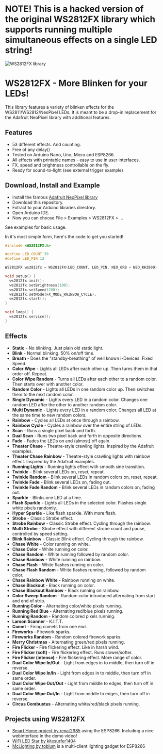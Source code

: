 NOTE! This is a hacked version of the original WS2812FX library which supports running multiple simultaneous effects on a single LED string!
======================================


![WS2812FX library](https://raw.githubusercontent.com/kitesurfer1404/WS2812FX/master/WS2812FX_logo.png)

WS2812FX - More Blinken for your LEDs!
======================================

This library features a variety of blinken effects for the WS2811/WS2812/NeoPixel LEDs. It is meant to be a drop-in replacement for the Adafruit NeoPixel library with additional features.

Features
--------

* 53 different effects. And counting.
* Free of any delay()
* Tested on Arduino Nano, Uno, Micro and ESP8266.
* All effects with printable names - easy to use in user interfaces.
* FX, speed and brightness controllable on the fly.
* Ready for sound-to-light (see external trigger example)


Download, Install and Example
-----------------------------

* Install the famous [Adafruit NeoPixel library](https://github.com/adafruit/Adafruit_NeoPixel)
* Download this repository.
* Extract to your Arduino libraries directory.
* Open Arduino IDE.
* Now you can choose File > Examples > WS2812FX > ...

See examples for basic usage.

In it's most simple form, here's the code to get you started!

```cpp
#include <WS2812FX.h>

#define LED_COUNT 30
#define LED_PIN 12

WS2812FX ws2812fx = WS2812FX(LED_COUNT, LED_PIN, NEO_GRB + NEO_KHZ800);

void setup() {
  ws2812fx.init();
  ws2812fx.setBrightness(100);
  ws2812fx.setSpeed(200);
  ws2812fx.setMode(FX_MODE_RAINBOW_CYCLE);
  ws2812fx.start();
}

void loop() {
  ws2812fx.service();
}
```


Effects
-------

* **Static** - No blinking. Just plain old static light.
* **Blink** - Normal blinking. 50% on/off time.
* **Breath** - Does the "standby-breathing" of well known i-Devices. Fixed Speed.
* **Color Wipe** - Lights all LEDs after each other up. Then turns them in that order off. Repeat.
* **Color Wipe Random** - Turns all LEDs after each other to a random color. Then starts over with another color.
* **Random Color** - Lights all LEDs in one random color up. Then switches them to the next random color.
* **Single Dynamic** - Lights every LED in a random color. Changes one random LED after the other to another random color.
* **Multi Dynamic** - Lights every LED in a random color. Changes all LED at the same time to new random colors.
* **Rainbow** - Cycles all LEDs at once through a rainbow.
* **Rainbow Cycle** - Cycles a rainbow over the entire string of LEDs.
* **Scan** - Runs a single pixel back and forth.
* **Dual Scan** - Runs two pixel back and forth in opposite directions.
* **Fade** - Fades the LEDs on and (almost) off again.
* **Theater Chase** - Theatre-style crawling lights. Inspired by the Adafruit examples.
* **Theater Chase Rainbow** - Theatre-style crawling lights with rainbow effect. Inspired by the Adafruit examples.
* **Running Lights** - Running lights effect with smooth sine transition.
* **Twinkle** - Blink several LEDs on, reset, repeat.
* **Twinkle Random** - Blink several LEDs in random colors on, reset, repeat.
* **Twinkle Fade** - Blink several LEDs on, fading out.
* **Twinkle Fade Random** - Blink several LEDs in random colors on, fading out.
* **Sparkle** - Blinks one LED at a time.
* **Flash Sparkle** - Lights all LEDs in the selected color. Flashes single white pixels randomly.
* **Hyper Sparkle** - Like flash sparkle. With more flash.
* **Strobe** - Classic Strobe effect.
* **Strobe Rainbow** - Classic Strobe effect. Cycling through the rainbow.
* **Multi Strobe** - Strobe effect with different strobe count and pause, controlled by speed setting.
* **Blink Rainbow** - Classic Blink effect. Cycling through the rainbow.
* **Chase White** - Color running on white.
* **Chase Color** - White running on color.
* **Chase Random** - White running followed by random color.
* **Chase Rainbow** - White running on rainbow.
* **Chase Flash** - White flashes running on color.
* **Chase Flash Random** - White flashes running, followed by random color.
* **Chase Rainbow White** - Rainbow running on white.
* **Chase Blackout** - Black running on color.
* **Chase Blackout Rainbow** - Black running on rainbow.
* **Color Sweep Random** - Random color introduced alternating from start and end of strip.
* **Running Color** - Alternating color/white pixels running.
* **Running Red Blue** - Alternating red/blue pixels running.
* **Running Random** - Random colored pixels running.
* **Larson Scanner** - K.I.T.T.
* **Comet** - Firing comets from one end.
* **Fireworks** - Firework sparks.
* **Fireworks Random** - Random colored firework sparks.
* **Merry Christmas** - Alternating green/red pixels running.
* **Fire Flicker** - Fire flickering effect. Like in harsh wind.
* **Fire Flicker (soft)** - Fire flickering effect. Runs slower/softer.
* **Fire Flicker (intense)** - Fire flickering effect. More range of color.
* **Dual Color Wipe In/Out** - Light from edges in to middle, then turn off in reverse.
* **Dual Color Wipe In/In** - Light from edges in to middle, then turn off in same order.
* **Dual Color Wipe Out/Out** - Light from middle to edges, then turn off in same order.
* **Dual Color Wipe Out/In** - Light from middle to edges, then turn off in reverse.
* **Circus Combustus** - Alternating white/red/black pixels running.

Projects using WS2812FX
-----------------------

* [Smart Home project by renat2985](https://github.com/renat2985/rgb) using the ESP8266. Including a nice webinterface in the demo video!
* [WiFi LED Star by kitesurfer1404](http://www.kitesurfer1404.de/tech/led-star/en)
* [McLighting by toblum](https://github.com/toblum/McLighting) is a multi-client lighting gadget for ESP8266

